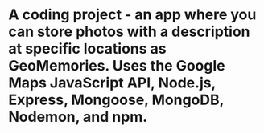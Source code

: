 # A coding project - an app where you can store photos with a description at specific locations as GeoMemories. Uses the Google Maps JavaScript API, Node.js, Express, Mongoose, MongoDB, Nodemon, and npm.
